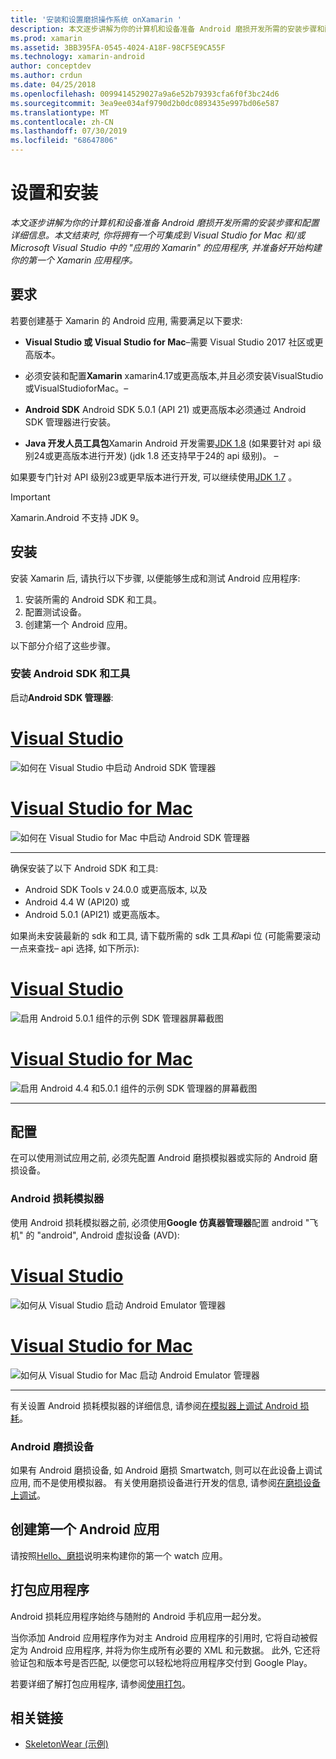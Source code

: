 ```yaml
---
title: '安装和设置磨损操作系统 onXamarin '
description: 本文逐步讲解为你的计算机和设备准备 Android 磨损开发所需的安装步骤和配置详细信息。 本文结束时, 你将拥有一个可集成到 Visual Studio for Mac 和/或 Microsoft Visual Studio 中的 "应用的 Xamarin" 的应用程序, 并准备好开始构建你的第一个 Xamarin 应用程序。
ms.prod: xamarin
ms.assetid: 3BB395FA-0545-4024-A18F-98CF5E9CA55F
ms.technology: xamarin-android
author: conceptdev
ms.author: crdun
ms.date: 04/25/2018
ms.openlocfilehash: 0099414529027a9a6e52b79393cfa6f0f3bc24d6
ms.sourcegitcommit: 3ea9ee034af9790d2b0dc0893435e997bd06e587
ms.translationtype: MT
ms.contentlocale: zh-CN
ms.lasthandoff: 07/30/2019
ms.locfileid: "68647806"
---
```

# <a name="setup-and-installation"></a>设置和安装

_本文逐步讲解为你的计算机和设备准备 Android 磨损开发所需的安装步骤和配置详细信息。本文结束时, 你将拥有一个可集成到 Visual Studio for Mac 和/或 Microsoft Visual Studio 中的 "应用的 Xamarin" 的应用程序, 并准备好开始构建你的第一个 Xamarin 应用程序。_

## <a name="requirements"></a>要求

若要创建基于 Xamarin 的 Android 应用, 需要满足以下要求:

-   **Visual Studio 或 Visual Studio for Mac**&ndash;需要 Visual Studio 2017 社区或更高版本。

-   必须安装和配置**Xamarin** xamarin4.17或更高版本,并且必须安装VisualStudio或VisualStudioforMac。&ndash;

-   **Android SDK** Android SDK 5.0.1 (API 21) 或更高版本必须通过 Android SDK 管理器进行安装。

-   **Java 开发人员工具包**Xamarin Android 开发需要[JDK 1.8](https://www.oracle.com/technetwork/java/javase/downloads/jdk8-downloads-2133151.html) (如果要针对 api 级别24或更高版本进行开发) (jdk 1.8 还支持早于24的 api 级别)。 &ndash;

如果要专门针对 API 级别23或更早版本进行开发, 可以继续使用[JDK 1.7](https://www.oracle.com/technetwork/java/javase/downloads/jdk7-downloads-1880260.html) 。

> [!IMPORTANT]
> Xamarin.Android 不支持 JDK 9。

## <a name="installation"></a>安装

安装 Xamarin 后, 请执行以下步骤, 以便能够生成和测试 Android 应用程序: 

1.  安装所需的 Android SDK 和工具。
2.  配置测试设备。
3.  创建第一个 Android 应用。

以下部分介绍了这些步骤。


### <a name="install-android-sdk-and-tools"></a>安装 Android SDK 和工具 

启动**Android SDK 管理器**: 

# <a name="visual-studiotabwindows"></a>[Visual Studio](#tab/windows)

![如何在 Visual Studio 中启动 Android SDK 管理器](installation-images/vs/sdk-menu.png)

# <a name="visual-studio-for-mactabmacos"></a>[Visual Studio for Mac](#tab/macos)

![如何在 Visual Studio for Mac 中启动 Android SDK 管理器](installation-images/xs/sdk-menu.png)

-----


确保安装了以下 Android SDK 和工具:

* Android SDK Tools v 24.0.0 或更高版本, 以及
* Android 4.4 W (API20) 或
* Android 5.0.1 (API21) 或更高版本。

如果尚未安装最新的 sdk 和工具, 请下载所需的 sdk 工具*和*api 位 (可能需要滚动一点来查找&ndash; api 选择, 如下所示): 

# <a name="visual-studiotabwindows"></a>[Visual Studio](#tab/windows)

![启用 Android 5.0.1 组件的示例 SDK 管理器屏幕截图](installation-images/vs/sdk-select.png)

# <a name="visual-studio-for-mactabmacos"></a>[Visual Studio for Mac](#tab/macos)

![启用 Android 4.4 和5.0.1 组件的示例 SDK 管理器的屏幕截图](installation-images/xs/sdk-select.png)

-----


## <a name="configuration"></a>配置

在可以使用测试应用之前, 必须先配置 Android 磨损模拟器或实际的 Android 磨损设备。 


### <a name="android-wear-emulator"></a>Android 损耗模拟器

使用 Android 损耗模拟器之前, 必须使用**Google 仿真器管理器**配置 android "飞机" 的 "android", Android 虚拟设备 (AVD):

# <a name="visual-studiotabwindows"></a>[Visual Studio](#tab/windows)

![如何从 Visual Studio 启动 Android Emulator 管理器](installation-images/vs/emulator-menu.png)

# <a name="visual-studio-for-mactabmacos"></a>[Visual Studio for Mac](#tab/macos)

![如何从 Visual Studio for Mac 启动 Android Emulator 管理器](installation-images/xs/emulator-menu.png)

-----

有关设置 Android 损耗模拟器的详细信息, 请参阅[在模拟器上调试 Android 损耗](~/android/wear/deploy-test/debug-on-emulator.md)。


### <a name="android-wear-device"></a>Android 磨损设备

如果有 Android 磨损设备, 如 Android 磨损 Smartwatch, 则可以在此设备上调试应用, 而不是使用模拟器。 有关使用磨损设备进行开发的信息, 请参阅[在磨损设备上调试](~/android/wear/deploy-test/debug-on-device.md)。


## <a name="create-your-first-android-wear-app"></a>创建第一个 Android 应用

请按照[Hello、磨损](~/android/wear/get-started/hello-wear.md)说明来构建你的第一个 watch 应用。


## <a name="packaging-your-app"></a>打包应用程序

Android 损耗应用程序始终与随附的 Android 手机应用一起分发。 

当你添加 Android 应用程序作为对主 Android 应用程序的引用时, 它将自动被假定为 Android 应用程序, 并将为你生成所有必要的 XML 和元数据。 此外, 它还将验证包和版本号是否匹配, 以便您可以轻松地将应用程序交付到 Google Play。 

若要详细了解打包应用程序, 请参阅[使用打包](~/android/wear/deploy-test/packaging.md)。


## <a name="related-links"></a>相关链接

- [SkeletonWear (示例)](https://docs.microsoft.com/samples/xamarin/monodroid-samples/wear-skeletonwear)
